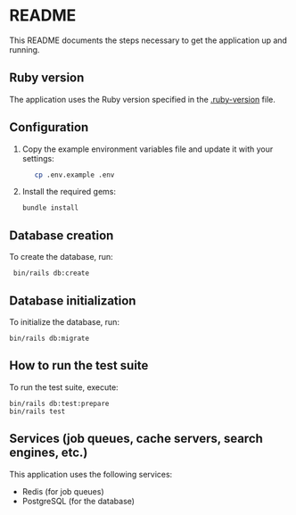 # README

This README documents the steps necessary to get the application up and running.

## Ruby version

The application uses the Ruby version specified in the [.ruby-version](.ruby-version) file.

## Configuration

1. Copy the example environment variables file and update it with your settings:

   ```sh
      cp .env.example .env
   ```

2. Install the required gems:
   ```
   bundle install
   ```

## Database creation

To create the database, run:

```
 bin/rails db:create
```

## Database initialization

To initialize the database, run:

```
bin/rails db:migrate
```

## How to run the test suite

To run the test suite, execute:

```
bin/rails db:test:prepare
bin/rails test
```

## Services (job queues, cache servers, search engines, etc.)

This application uses the following services:

- Redis (for job queues)
- PostgreSQL (for the database)
